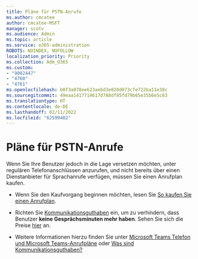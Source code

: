 ```yaml
---
title: Pläne für PSTN-Anrufe
ms.author: cmcatee
author: cmcatee-MSFT
manager: scotv
ms.audience: Admin
ms.topic: article
ms.service: o365-administration
ROBOTS: NOINDEX, NOFOLLOW
localization_priority: Priority
ms.collection: Adm_O365
ms.custom:
- "9002447"
- "4760"
- "4761"
ms.openlocfilehash: b0f3a078ee623aebd3e020d073cfe722ba11e38c
ms.sourcegitcommit: 49eaa1417714617d768df85fd79b65e35b6e5c83
ms.translationtype: HT
ms.contentlocale: de-DE
ms.lasthandoff: 02/11/2022
ms.locfileid: "62599402"
---
```

# <a name="pstn-calling-plans"></a>Pläne für PSTN-Anrufe

Wenn Sie Ihre Benutzer jedoch in die Lage versetzen möchten, unter regulären Telefonanschlüssen anzurufen, und nicht bereits über einen Dienstanbieter für Sprachanrufe verfügen, müssen Sie einen Anrufplan kaufen.

- Wenn Sie den Kaufvorgang beginnen möchten, lesen Sie [So kaufen Sie einen Anrufplan](https://docs.microsoft.com/MicrosoftTeams/calling-plans-for-office-365).

- Richten Sie [Kommunikationsguthaben](https://docs.microsoft.com/microsoftteams/set-up-communications-credits-for-your-organization) ein, um zu verhindern, dass Benutzer **keine Gesprächsminuten mehr haben**. Sehen Sie sich die Preise [hier](https://products.office.com/microsoft-teams/voice-calling) an. 

- Weitere Informationen hierzu finden Sie unter [Microsoft Teams Telefon und Microsoft Teams-Anrufpläne](https://docs.microsoft.com/MicrosoftTeams/calling-plan-landing-page) oder [Was sind Kommunikationsguthaben?](https://docs.microsoft.com/microsoftteams/what-are-communications-credits)
